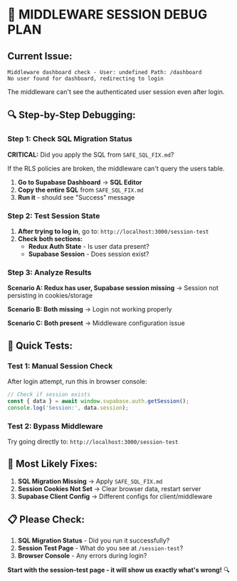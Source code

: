 # 🚨 MIDDLEWARE SESSION DEBUG PLAN

## Current Issue:
```
Middleware dashboard check - User: undefined Path: /dashboard
No user found for dashboard, redirecting to login
```

The middleware can't see the authenticated user session even after login.

## 🔍 **Step-by-Step Debugging:**

### Step 1: Check SQL Migration Status
**CRITICAL:** Did you apply the SQL from `SAFE_SQL_FIX.md`?

If the RLS policies are broken, the middleware can't query the users table.

1. **Go to Supabase Dashboard** → **SQL Editor**
2. **Copy the entire SQL** from `SAFE_SQL_FIX.md` 
3. **Run it** - should see "Success" message

### Step 2: Test Session State
1. **After trying to log in**, go to: `http://localhost:3000/session-test`
2. **Check both sections:**
   - **Redux Auth State** - Is user data present?
   - **Supabase Session** - Does session exist?

### Step 3: Analyze Results

**Scenario A: Redux has user, Supabase session missing**
→ Session not persisting in cookies/storage

**Scenario B: Both missing** 
→ Login not working properly

**Scenario C: Both present**
→ Middleware configuration issue

## 🎯 **Quick Tests:**

### Test 1: Manual Session Check
After login attempt, run this in browser console:
```javascript
// Check if session exists
const { data } = await window.supabase.auth.getSession();
console.log('Session:', data.session);
```

### Test 2: Bypass Middleware
Try going directly to: `http://localhost:3000/session-test`

## 🔧 **Most Likely Fixes:**

1. **SQL Migration Missing** → Apply `SAFE_SQL_FIX.md`
2. **Session Cookies Not Set** → Clear browser data, restart server
3. **Supabase Client Config** → Different configs for client/middleware

## 📋 **Please Check:**

1. **SQL Migration Status** - Did you run it successfully?
2. **Session Test Page** - What do you see at `/session-test`?
3. **Browser Console** - Any errors during login?

**Start with the session-test page - it will show us exactly what's wrong!** 🔍
